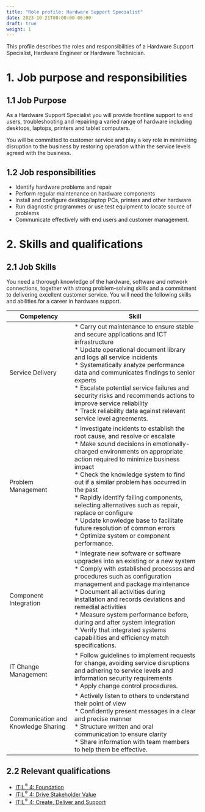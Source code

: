 ```yaml
---
title: "Role profile: Hardware Support Specialist"
date: 2023-10-21T00:00:00-06:00
draft: true
weight: 1
---
```


This profile describes the roles and responsibilities of a Hardware Support Specialist, Hardware Engineer or Hardware Technician.

# 1. Job purpose and responsibilities
## 1.1 Job Purpose
As a Hardware Support Specialist you will provide frontline support to end users, troubleshooting and repairing a varied range of hardware including desktops, laptops, printers and tablet computers.

You will be committed to customer service and play a key role in minimizing disruption to the business by restoring operation within the service levels agreed with the business.

## 1.2 Job responsibilities
- Identify hardware problems and repair
- Perform regular maintenance on hardware components
- Install and configure desktop/laptop PCs, printers and other hardware
- Run diagnostic programmes or use test equipment to locate source of problems
- Communicate effectively with end users and customer management.

# 2. Skills and qualifications
## 2.1 Job Skills
You need a thorough knowledge of the hardware, software and network connections, together with strong problem-solving skills and a commitment to delivering excellent customer service. You will need the following skills and abilities for a career in hardware support.

| Competency                          | Skill                                                                                                                                                                                                                                                                                                                                                                                                                                                                                                                                                            |
| ----------------------------------- | ---------------------------------------------------------------------------------------------------------------------------------------------------------------------------------------------------------------------------------------------------------------------------------------------------------------------------------------------------------------------------------------------------------------------------------------------------------------------------------------------------------------------------------------------------------------- |
| Service Delivery                    | * Carry out maintenance to ensure stable and secure applications and ICT infrastructure <br />  * Update operational document library and logs all service incidents <br />  * Systematically analyze performance data and communicates findings to senior experts <br />  * Escalate potential service failures and security risks and recommends actions to improve service reliability <br />  * Track reliability data against relevant service level agreements. <br />                                                                                     |
| Problem Management                  | * Investigate incidents to establish the root cause, and resolve or escalate <br />  * Make sound decisions in emotionally-charged environments on appropriate action required to minimize business impact <br />  * Check the knowledge system to find out if a similar problem has occurred in the past <br />  * Rapidly identify failing components, selecting alternatives such as repair, replace or configure <br />  * Update knowledge base to facilitate future resolution of common errors <br />  * Optimize system or component performance. <br /> |
| Component Integration               | * Integrate new software or software upgrades into an existing or a new system <br />  * Comply with established processes and procedures such as configuration management and package maintenance <br />  * Document all activities during installation and records deviations and remedial activities <br />  * Measure system performance before, during and after system integration <br />  * Verify that integrated systems capabilities and efficiency match specifications. <br />                                                                       |
| IT Change Management                | * Follow guidelines to implement requests for change, avoiding service disruptions and adhering to service levels and information security requirements <br />  * Apply change control procedures. <br />                                                                                                                                                                                                                                                                                                                                                        |
| Communication and Knowledge Sharing | * Actively listen to others to understand their point of view <br />  * Confidently present messages in a clear and precise manner <br />  * Structure written and oral communication to ensure clarity <br />  * Share information with team members to help them be effective. <br />                                                                                                                                                                                                                                                                          |

## 2.2 Relevant qualifications
- [ITIL<sup>®</sup> 4: Foundation](https://www.axelos.com/certifications/itil-service-management/itil-4-foundation)
- [ITIL<sup>®</sup> 4: Drive Stakeholder Value](https://www.axelos.com/certifications/itil-service-management/managing-professional/drive-stakeholder-value)
- [ITIL<sup>®</sup> 4: Create, Deliver and Support](https://www.axelos.com/certifications/itil-service-management/managing-professional/create-deliver-and-support)
